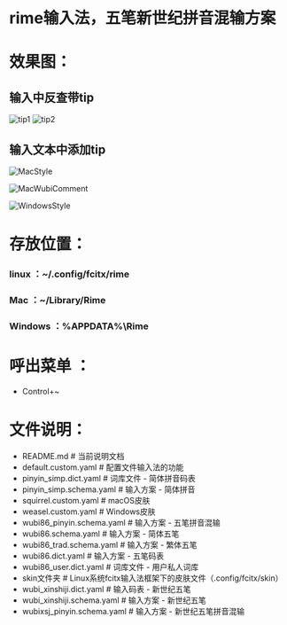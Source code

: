 # rime输入法，五笔新世纪拼音混输方案
# 效果图：

## 输入中反查带tip

![tip1](https://gitee.com/wang-pc/rime-xinshiji_wubi_pinyin-config/raw/master/img/wubitip1.png)
![tip2](https://gitee.com/wang-pc/rime-xinshiji_wubi_pinyin-config/raw/master/img/wubitip2.png)

## 输入文本中添加tip

![MacStyle](https://gitee.com/wang-pc/rime-xinshiji_wubi_pinyin-config/raw/master/img/wubicomment1.png)

![MacWubiComment](https://gitee.com/wang-pc/rime-xinshiji_wubi_pinyin-config/raw/master/img/wubicomment2.png)

![WindowsStyle](https://gitee.com/wang-pc/rime-xinshiji_wubi_pinyin-config/raw/master/img/window.png)

# 存放位置：

###   linux                            ：~/.config/fcitx/rime  
###   Mac                             ：~/Library/Rime      
###   Windows                   ：%APPDATA%\Rime 

# 呼出菜单   ：
-  Control+~     

# 文件说明：
-   README.md                     # 当前说明文档                         
-   default.custom.yaml           # 配置文件输入法的功能                                                     
-   pinyin_simp.dict.yaml         # 词库文件 - 简体拼音码表
-   pinyin_simp.schema.yaml       # 输入方案 - 简体拼音                                                          
-   squirrel.custom.yaml          # macOS皮肤                                                                          
-   weasel.custom.yaml            # Windows皮肤                                                                     
-   wubi86_pinyin.schema.yaml     # 输入方案 - 五笔拼音混输                                                        
-   wubi86.schema.yaml            # 输入方案 - 简体五笔                                                           
-   wubi86_trad.schema.yaml       # 输入方案 - 繁体五笔                             
-   wubi86.dict.yaml              # 输入方案 - 五笔码表                                                 
-   wubi86_user.dict.yaml         # 词库文件 - 用户私人词库  
-   skin文件夹                    # Linux系统fcitx输入法框架下的皮肤文件（.config/fcitx/skin）
-   wubi_xinshiji.dict.yaml       # 输入码表 - 新世纪五笔
-   wubi_xinshiji.schema.yaml     # 输入方案 - 新世纪五笔
-   wubixsj_pinyin.schema.yaml    # 输入方案 - 新世纪五笔拼音混输

